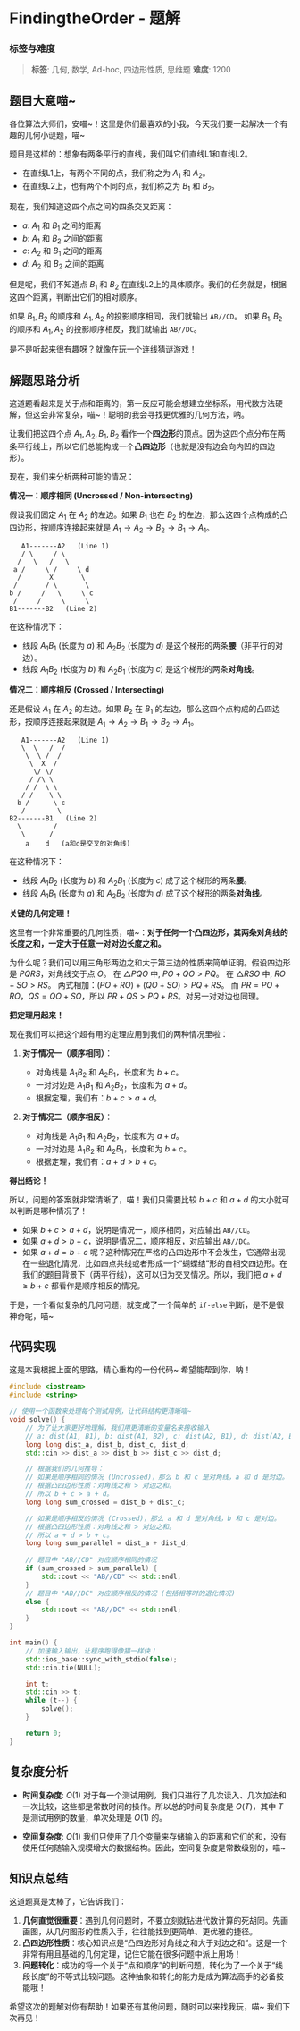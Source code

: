 # FindingtheOrder - 题解

### 标签与难度
> **标签**: 几何, 数学, Ad-hoc, 四边形性质, 思维题
> **难度**: 1200

## 题目大意喵~

各位算法大师们，安喵~！这里是你们最喜欢的小我，今天我们要一起解决一个有趣的几何小谜题，喵~

题目是这样的：想象有两条平行的直线，我们叫它们直线L1和直线L2。
- 在直线L1上，有两个不同的点，我们称之为 $A_1$ 和 $A_2$。
- 在直线L2上，也有两个不同的点，我们称之为 $B_1$ 和 $B_2$。

现在，我们知道这四个点之间的四条交叉距离：
- $a$: $A_1$ 和 $B_1$ 之间的距离
- $b$: $A_1$ 和 $B_2$ 之间的距离
- $c$: $A_2$ 和 $B_1$ 之间的距离
- $d$: $A_2$ 和 $B_2$ 之间的距离

但是呢，我们不知道点 $B_1$ 和 $B_2$ 在直线L2上的具体顺序。我们的任务就是，根据这四个距离，判断出它们的相对顺序。

如果 $B_1, B_2$ 的顺序和 $A_1, A_2$ 的投影顺序相同，我们就输出 `AB//CD`。
如果 $B_1, B_2$ 的顺序和 $A_1, A_2$ 的投影顺序相反，我们就输出 `AB//DC`。

是不是听起来很有趣呀？就像在玩一个连线猜谜游戏！

## 解题思路分析

这道题看起来是关于点和距离的，第一反应可能会想建立坐标系，用代数方法硬解，但这会非常复杂，喵~！聪明的我会寻找更优雅的几何方法，呐。

让我们把这四个点 $A_1, A_2, B_1, B_2$ 看作一个**四边形**的顶点。因为这四个点分布在两条平行线上，所以它们总能构成一个**凸四边形**（也就是没有边会向内凹的四边形）。

现在，我们来分析两种可能的情况：

**情况一：顺序相同 (Uncrossed / Non-intersecting)**

假设我们固定 $A_1$ 在 $A_2$ 的左边。如果 $B_1$ 也在 $B_2$ 的左边，那么这四个点构成的凸四边形，按顺序连接起来就是 $A_1 \rightarrow A_2 \rightarrow B_2 \rightarrow B_1 \rightarrow A_1$。

```
   A1-------A2   (Line 1)
   / \     / \
  /   \   /   \
 a /     \ /     \ d
  /       X       \
 /       / \       \
b /     /   \     \ c
 /     /     \     \
B1-------B2   (Line 2)
```

在这种情况下：
- 线段 $A_1B_1$ (长度为 $a$) 和 $A_2B_2$ (长度为 $d$) 是这个梯形的两条**腰**（非平行的对边）。
- 线段 $A_1B_2$ (长度为 $b$) 和 $A_2B_1$ (长度为 $c$) 是这个梯形的两条**对角线**。

**情况二：顺序相反 (Crossed / Intersecting)**

还是假设 $A_1$ 在 $A_2$ 的左边。如果 $B_2$ 在 $B_1$ 的左边，那么这四个点构成的凸四边形，按顺序连接起来就是 $A_1 \rightarrow A_2 \rightarrow B_1 \rightarrow B_2 \rightarrow A_1$。

```
   A1-------A2   (Line 1)
   \  \   /  /
    \  \ /  /
     \  X  /
      \/ \/
     / /\ \
    / /  \ \
   / /    \ \
  b /      \ c
   /        \
B2-------B1   (Line 2)
  \        /
   \      /
    a    d   (a和d是交叉的对角线)
```

在这种情况下：
- 线段 $A_1B_2$ (长度为 $b$) 和 $A_2B_1$ (长度为 $c$) 成了这个梯形的两条**腰**。
- 线段 $A_1B_1$ (长度为 $a$) 和 $A_2B_2$ (长度为 $d$) 成了这个梯形的两条**对角线**。

**关键的几何定理！**

这里有一个非常重要的几何性质，喵~：**对于任何一个凸四边形，其两条对角线的长度之和，一定大于任意一对对边长度之和。**

为什么呢？我们可以用三角形两边之和大于第三边的性质来简单证明。假设四边形是 $PQRS$，对角线交于点 $O$。
在 $\triangle PQO$ 中, $PO+QO > PQ$。
在 $\triangle RSO$ 中, $RO+SO > RS$。
两式相加：$(PO+RO) + (QO+SO) > PQ+RS$。
而 $PR = PO+RO$，$QS = QO+SO$，所以 $PR+QS > PQ+RS$。对另一对对边也同理。

**把定理用起来！**

现在我们可以把这个超有用的定理应用到我们的两种情况里啦：

1.  **对于情况一（顺序相同）**：
    - 对角线是 $A_1B_2$ 和 $A_2B_1$，长度和为 $b+c$。
    - 一对对边是 $A_1B_1$ 和 $A_2B_2$，长度和为 $a+d$。
    - 根据定理，我们有：$b+c > a+d$。

2.  **对于情况二（顺序相反）**：
    - 对角线是 $A_1B_1$ 和 $A_2B_2$，长度和为 $a+d$。
    - 一对对边是 $A_1B_2$ 和 $A_2B_1$，长度和为 $b+c$。
    - 根据定理，我们有：$a+d > b+c$。

**得出结论！**

所以，问题的答案就非常清晰了，喵！我们只需要比较 $b+c$ 和 $a+d$ 的大小就可以判断是哪种情况了！

- 如果 $b+c > a+d$，说明是情况一，顺序相同，对应输出 `AB//CD`。
- 如果 $a+d > b+c$，说明是情况二，顺序相反，对应输出 `AB//DC`。
- 如果 $a+d = b+c$ 呢？这种情况在严格的凸四边形中不会发生，它通常出现在一些退化情况，比如四点共线或者形成一个“蝴蝶结”形的自相交四边形。在我们的题目背景下（两平行线），这可以归为交叉情况。所以，我们把 $a+d \ge b+c$ 都看作是顺序相反的情况。

于是，一个看似复杂的几何问题，就变成了一个简单的 `if-else` 判断，是不是很神奇呢，喵~

## 代码实现

这是本我根据上面的思路，精心重构的一份代码~ 希望能帮到你，呐！

```cpp
#include <iostream>
#include <string>

// 使用一个函数来处理每个测试用例，让代码结构更清晰喵~
void solve() {
    // 为了让大家更好地理解，我们用更清晰的变量名来接收输入
    // a: dist(A1, B1), b: dist(A1, B2), c: dist(A2, B1), d: dist(A2, B2)
    long long dist_a, dist_b, dist_c, dist_d;
    std::cin >> dist_a >> dist_b >> dist_c >> dist_d;

    // 根据我们的几何推导：
    // 如果是顺序相同的情况 (Uncrossed)，那么 b 和 c 是对角线，a 和 d 是对边。
    // 根据凸四边形性质：对角线之和 > 对边之和。
    // 所以 b + c > a + d。
    long long sum_crossed = dist_b + dist_c;

    // 如果是顺序相反的情况 (Crossed)，那么 a 和 d 是对角线，b 和 c 是对边。
    // 根据凸四边形性质：对角线之和 > 对边之和。
    // 所以 a + d > b + c。
    long long sum_parallel = dist_a + dist_d;
    
    // 题目中 "AB//CD" 对应顺序相同的情况
    if (sum_crossed > sum_parallel) {
        std::cout << "AB//CD" << std::endl;
    } 
    // 题目中 "AB//DC" 对应顺序相反的情况 (包括相等时的退化情况)
    else {
        std::cout << "AB//DC" << std::endl;
    }
}

int main() {
    // 加速输入输出，让程序跑得像猫一样快！
    std::ios_base::sync_with_stdio(false);
    std::cin.tie(NULL);

    int t;
    std::cin >> t;
    while (t--) {
        solve();
    }

    return 0;
}
```

## 复杂度分析

- **时间复杂度**: $O(1)$
  对于每一个测试用例，我们只进行了几次读入、几次加法和一次比较，这些都是常数时间的操作。所以总的时间复杂度是 $O(T)$，其中 $T$ 是测试用例的数量，单次处理是 $O(1)$ 的。

- **空间复杂度**: $O(1)$
  我们只使用了几个变量来存储输入的距离和它们的和，没有使用任何随输入规模增大的数据结构。因此，空间复杂度是常数级别的，喵~

## 知识点总结

这道题真是太棒了，它告诉我们：

1.  **几何直觉很重要**：遇到几何问题时，不要立刻就钻进代数计算的死胡同。先画画图，从几何图形的性质入手，往往能找到更简单、更优雅的捷径。
2.  **凸四边形性质**：核心知识点是“凸四边形对角线之和大于对边之和”。这是一个非常有用且基础的几何定理，记住它能在很多问题中派上用场！
3.  **问题转化**：成功的将一个关于“点和顺序”的判断问题，转化为了一个关于“线段长度”的不等式比较问题。这种抽象和转化的能力是成为算法高手的必备技能哦！

希望这次的题解对你有帮助！如果还有其他问题，随时可以来找我玩，喵~ 我们下次再见！